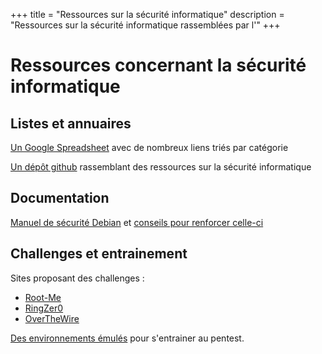 +++
title = "Ressources sur la sécurité informatique"
description = "Ressources sur la sécurité informatique rassemblées par l'"
+++

# Ressources concernant la sécurité informatique

## Listes et annuaires

[Un Google Spreadsheet](https://docs.google.com/spreadsheets/d/12bT8APhWsL-P8mBtWCYu4MLftwG1cPmIL25AEBtXDno/edit#gid=937533738) avec de nombreux liens triés par catégorie

[Un dépôt github](https://github.com/sbilly/awesome-security#awesome-security)
rassemblant des ressources sur la sécurité informatique

## Documentation

[Manuel de sécurité
Debian](https://www.debian.org/doc/manuals/securing-debian-howto/) et [conseils
pour renforcer celle-ci](https://wiki.debian.org/Hardening)

## Challenges et entrainement

Sites proposant des challenges :

- [Root-Me](https://www.root-me.org/)
- [RingZer0](https://ringzer0ctf.com/)
- [OverTheWire](https://overthewire.org/wargames/)

[Des environnements émulés](https://lab.pentestit.ru/) pour s'entrainer au
pentest.
